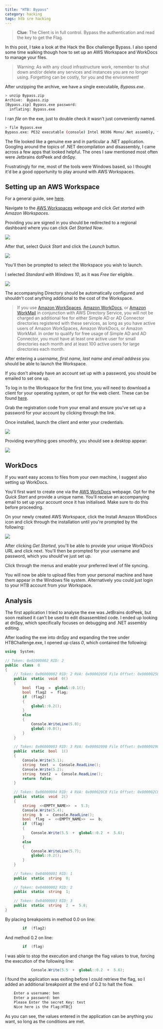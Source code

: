 ```yaml
---
title: "HTB: Bypass"
category: hacking
tags: htb sre hacking
---
```


> **Clue**: The Client is in full control. Bypass the authentication and read the key to get the Flag.

In this post, I take a look at the Hack the Box challenge Bypass. I also spend some time walking though how to set up an AWS Workspace and WorkDocs to manage your files.

> Warning: As with any cloud infrastructure work, remember to shut down and/or delete any services and instances you are no longer using. Forgetting can be costly,  for you and the environment!

After unzipping the archive, we have a single executable, _Bypass.exe_.
<!--ex-->
```bash
> unzip Bypass.zip
Archive:  Bypass.zip
[Bypass.zip] Bypass.exe password:
  inflating: Bypass.exe
```

I ran _file_ on the exe, just to double check it wasn't just conveniently named.

```bash
> file Bypass.exe
Bypass.exe: PE32 executable (console) Intel 80386 Mono/.Net assembly, for MS Windows
```

The file looked like a genuine exe and in particular a .NET application. Googling around the topics of .NET decompilation and disassembly, I came across a few apps that looked helpful. The ones I saw mentioned most often were Jetbrains dotPeek and dnSpy.

Frustratingly for me, most of the tools were Windows based, so I thought it'd be a good opportunity to play around with AWS Workspaces.

## Setting up an AWS Workspace

For a general guide, see [here](https://docs.aws.amazon.com/workspaces/latest/adminguide/getting-started.html).

Navigate to the [AWS Workspaces](https://aws.amazon.com/workspaces/) webpage and click _Get started with Amazon Workspaces_. 

Providing you are signed in you should be redirected to a regional dashboard where you can click _Get Started Now_.

![](/assets/images/HTB/Bypass/getting_started.png)

After that, select _Quick Start_ and click the _Launch_ button.

![](/assets/images/HTB/Bypass/quick_start.png)

You'll then be prompted to select the Workspace you wish to launch. 

I selected _Standard with Windows 10_, as it was _Free tier_ eligible. 

![](/assets/images/HTB/Bypass/win10.png)

The accompanying Directory should be automatically configured and shouldn't cost anything additional to the cost of the Workspace.

> If you use [Amazon WorkSpaces](https://aws.amazon.com/workspaces/), [Amazon WorkDocs](https://aws.amazon.com/workdocs/), or [Amazon WorkMail](https://aws.amazon.com/workmail/) in conjunction with AWS Directory Service, you will not be charged an additional fee for either Simple AD or AD Connector directories registered with these services, as long as you have active users of Amazon WorkSpaces, Amazon WorkDocs, or Amazon WorkMail. In order to qualify for free usage of Simple AD and AD Connector, you must have at least one active user for small directories each month and at least 100 active users for large directories each month.

After entering a _username, first name, last name and email address_ you should be able to launch the Workspace.

If you don't already have an account set up with a password, you should be emailed to set one up.

To log in to the Workspace for the first time, you will need to download a client for your operating system, or opt for the web client. These can be found [here](https://clients.amazonworkspaces.com/).

Grab the registration code from your email and ensure you've set up a password for your account by clicking through the link.

Once installed, launch the client and enter your credentials.

![](/assets/images/HTB/Bypass/workspace_login.png)

Providing everything goes smoothly, you should see a desktop appear:

![](/assets/images/HTB/Bypass/desktop.png)

## WorkDocs

If you want easy access to files from your own machine, I suggest also setting up WorkDocs. 

You'll first want to create one via the [AWS WorkDocs](https://aws.amazon.com/workdocs/) webpage. Opt for the _Quick Start_ and provide a unique name. You'll receive an accompanying email to set up your account once it has initialised. Make sure to do this before proceeding.

On your newly created AWS Workspace, click the Install Amazon WorkDocs icon and click through the installation until you're prompted by the following:

![](/assets/images/HTB/Bypass/workdocs.png)

After clicking _Get Started_, you'll be able to provide your unique WorkDocs URL and click next. You'll then be prompted for your username and password, which you should've just set up. 

Click through the menus and enable your preferred level of file syncing. 

You will now be able to upload files from your personal machine and have them appear in the Windows file system. Alternatively you could just login to your HTB account from your Workspace.

## Analysis

The first application I tried to analyse the exe was JetBrains dotPeek, but soon realised it can't be used to edit disassembled code. I ended up looking at dnSpy, which specifically focuses on debugging and .NET assembly editing.

After loading the exe into dnSpy and expanding the tree under HTBChallenge.exe, I opened up class _0_, which contained the following:

```csharp
using  System;  
  
// Token: 0x02000002 RID: 2  
public  class  0  
{  
	// Token: 0x06000002 RID: 2 RVA: 0x00002058 File Offset: 0x00000258  
	public  static  void  0()  
	{  
		bool  flag  =  global::0.1();  
		bool  flag2  =  flag;  
		if  (flag2)  
		{  
			global::0.2();  
		}  
		else  
		{  
			Console.WriteLine(5.0);  
			global::0.0();  
		}  
	}  
	  
	// Token: 0x06000003 RID: 3 RVA: 0x00002090 File Offset: 0x00000290  
	public  static  bool  1()  
	{  
		Console.Write(5.1);  
		string  text  =  Console.ReadLine();  
		Console.Write(5.2);  
		string  text2  =  Console.ReadLine();  
		return  false;  
	}  
	  
	// Token: 0x06000004 RID: 4 RVA: 0x000020C8 File Offset: 0x000002C8  
	public  static  void  2()  
	{  
		string  <<EMPTY_NAME>>  =  5.3;  
		Console.Write(5.4);  
		string  b  =  Console.ReadLine();  
		bool  flag  =  <<EMPTY_NAME>>  ==  b;  
		if  (flag)  
		{  
			Console.Write(5.5  +  global::0.2  +  5.6);  
		}  
		else  
		{  
			Console.WriteLine(5.7);  
			global::0.2();  
		}  
	}  
  
	// Token: 0x04000001 RID: 1  
	public  static  string  0;  
	  
	// Token: 0x04000002 RID: 2  
	public  static  string  1;  
	  
	// Token: 0x04000003 RID: 3  
	public  static  string  2  =  5.8;  
}
```

By placing breakpoints in method 0.0 on line:

```csharp
		if  (flag2)  
```

And method 0.2 on line:

```csharp
		if  (flag)  
```

I was able to stop the execution and change the flag values to true, forcing the execution of the following line:

```csharp
			Console.Write(5.5  +  global::0.2  +  5.6);  
```
I found the application was exiting before I could retrieve the flag, so I added an additional breakpoint at the end of 0.2 to halt the flow.

```bash
	Enter a username: ben
	Enter a password: ben
	Please Enter the secret Key: test
	Nice here is the Flag:HTB{}
```
As you can see, the values entered in the application can be anything you want, so long as the conditions are met.
